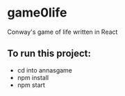 # game0life
Conway's game of life written in React
## To run this project:
- cd into annasgame
- npm install 
- npm start
